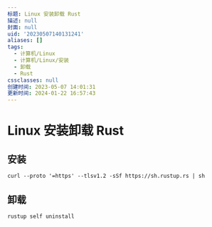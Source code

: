 ```yaml
---
标题: Linux 安装卸载 Rust
描述: null
封面: null
uid: '20230507140131241'
aliases: []
tags:
  - 计算机/Linux
  - 计算机/Linux/安装
  - 卸载
  - Rust
cssclasses: null
创建时间: 2023-05-07 14:01:31
更新时间: 2024-01-22 16:57:43
---
```


# Linux 安装卸载 Rust

## 安装

```shell
curl --proto '=https' --tlsv1.2 -sSf https://sh.rustup.rs | sh
```

## 卸载

```shell
rustup self uninstall
```
